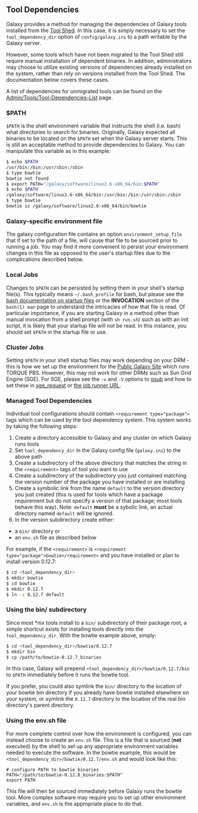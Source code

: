 ## Tool Dependencies

Galaxy provides a method for managing the dependencies of Galaxy tools installed from the [Tool Shed](/toolshed/).  In this case, it is simply necessary to set the `tool_dependency_dir` option of `config/galaxy.ini` to a path writable by the Galaxy server.

However, some tools which have not been migrated to the Tool Shed still require manual installation of dependent binaries. In addition, administrators may choose to utilize existing versions of dependencies already installed on the system, rather than rely on versions installed from the Tool Shed. The documentation below covers these cases.

A list of dependencies for unmigrated tools can be found on the [Admin/Tools/Tool-Dependencies-List](/admin/config/tool-dependencies-list/) page.

### $PATH

`$PATH` is the shell environment variable that instructs the shell (i.e. bash) what directories to search for binaries.  Originally, Galaxy expected all binaries to be located on the `$PATH` set when the Galaxy server starts.  This is still an acceptable method to provide dependencies to Galaxy.  You can manipulate this variable as in this example:

```sh
$ echo $PATH
/usr/bin:/bin:/usr/sbin:/sbin
$ type bowtie
bowtie not found
$ export PATH="/galaxy/software/linux2.6-x86_64/bin:$PATH"
$ echo $PATH
/galaxy/software/linux2.6-x86_64/bin:/usr/bin:/bin:/usr/sbin:/sbin
$ type bowtie
bowtie is /galaxy/software/linux2.6-x86_64/bin/bowtie
```


### Galaxy-specific environment file

The galaxy configuration file contains an option `environment_setup_file` that if set to the path of a file, will cause that file to be sourced prior to running a job. You may find it more convenient to persist your environment changes in this file as opposed to the user's startup files due to the complications described below.

### Local Jobs

Changes to `$PATH` can be persisted by setting them in your shell's startup file(s).  This typically means `~/.bash_profile` for bash, but please see the [bash documentation on startup files](http://www.gnu.org/software/bash/manual/bashref.html#Bash-Startup-Files) or the **INVOCATION** section of the `bash(1) man` page to understand the intricacies of how that file is read.  Of particular importance, if you are starting Galaxy in a method other than manual invocation from a shell prompt (with `sh run.sh`) such as with an init script, it is likely that your startup file will not be read.  In this instance, you should set `$PATH` in the startup file or use.

### Cluster Jobs

Setting `$PATH` in your shell startup files may work depending on your DRM - this is how we set up the environment for the [Public Galaxy Site](http://usegalaxy.org/) which runs TORQUE PBS.  However, this may not work for other DRMs such as Sun Grid Engine (SGE).  For SGE, please see the `-v` and `-V` options to [qsub](http://gridscheduler.sourceforge.net/htmlman/htmlman1/qsub.html) and how to set these in [sge_request](http://gridscheduler.sourceforge.net/htmlman/htmlman5/sge_request.html) or [the job runner URL](/admin/config/performance/cluster/).

### Managed Tool Dependencies

Individual tool configurations should contain `<requirement type="package">` tags which can be used by the tool dependency system.  This system works by taking the following steps:
 
1. Create a directory accessible to Galaxy and any cluster on which Galaxy runs tools
1. Set `tool_dependency_dir` in the Galaxy config file (`galaxy.ini`) to the above path
1. Create a subdirectory of the above directory that matches the string in the `<requirement>` tags of tool you want to use
1. Create a subdirectory of the subdirectory you just contained matching the version number of the package you have installed or are installing
1. Create a symbolic link from the name `default` to the version directory you just created (this is used for tools which have a package requirement but do not specify a version of that package; most tools behave this way). Note: `default` **must** be a sybolic link, an actual directory named `default` will be ignored.
1. In the version subdirectory create either:
  * a `bin/` directory or
  * an `env.sh` file as described below

For example, if the `<requirement>` is `<requirement type="package">bowtie</requirement>` and you have installed or plan to install version 0.12.7:

```sh
$ cd <tool_dependency_dir>
$ mkdir bowtie
$ cd bowtie
$ mkdir 0.12.7
$ ln -s 0.12.7 default
```


### Using the bin/ subdirectory

Since most *nix tools install to a `bin/` subdirectory of their package root, a simple shortcut exists for installing tools directly into the `tool_dependency_dir`.  With the bowtie example above, simply:

```sh
$ cd <tool_dependency_dir>/bowtie/0.12.7
$ mkdir bin
$ cp /path/to/bowtie-0.12.7_binaries
```


In this case, Galaxy will prepend `<tool_dependency_dir>/bowtie/0.12.7/bin` to `$PATH` immediately before it runs the bowtie tool.

If you prefer, you could also symlink the `bin/` directory to the location of your bowtie bin directory if you already have bowtie installed elsewhere on your system, or symlink the `0.12.7` directory to the location of the real bin directory's parent directory.

### Using the env.sh file

For more complete control over how the environment is configured, you can instead choose to create an `env.sh` file.  This is a file that is sourced (**not** executed) by the shell to set up any appropriate environment variables needed to execute the software.  In the bowtie example, this would be `<tool_dependency_dir>/bowtie/0.12.7/env.sh` and would look like this:

```
# configure PATH to bowtie binaries
PATH="/path/to/bowtie-0.12.8_binaries:$PATH"
export PATH
```


This file will then be sourced immediately before Galaxy runs the bowtie tool.  More complex software may require you to set up other environment variables, and `env.sh` is the appropriate place to do that.
